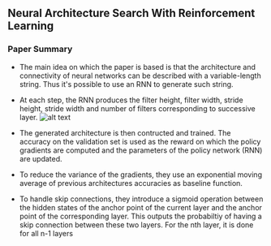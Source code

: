 
## Neural Architecture Search With Reinforcement Learning

### Paper Summary

* The main idea on which the paper is based is that the architecture and connectivity of neural networks can be described with a variable-length string. Thus it's possible to use an RNN to generate such string.

* At each step, the RNN produces the filter height, filter width, stride height, stride width and number of filters corresponding to successive layer.
![alt text](https://adriancolyer.files.wordpress.com/2017/05/neural-architecture-search-fig-4.jpeg?w=640)

* The generated architecture is then contructed and trained. The accuracy on the validation set is used as the reward on which the policy gradients are computed and the parameters of the policy network (RNN) are updated.

* To reduce the variance of the gradients, they use an exponential moving average of previous architectures accuracies as baseline function.

* To handle skip connections, they introduce a sigmoid operation between the hidden states of the anchor point of the current layer and the anchor point of the corresponding layer. This outputs the probabiltiy of having a skip connection between these two layers. For the nth layer, it is done for all n-1 layers 



